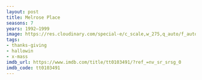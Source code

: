 ```yaml
---
layout: post
title: Melrose Place
seasons: 7
years: 1992–1999
image: https://res.cloudinary.com/special-e/c_scale,w_275,q_auto/f_auto/Series%20posters/Melrose_Place.png
tags:
- thanks-giving
- hallowin
- x-mass
imdb_url: https://www.imdb.com/title/tt0103491/?ref_=nv_sr_srsg_0
imdb_code: tt0103491
---
```

